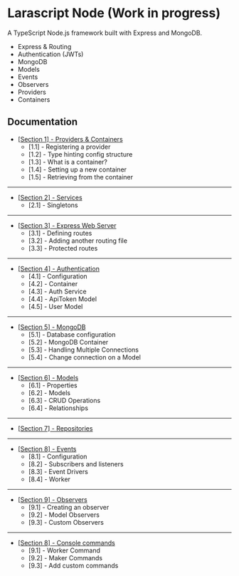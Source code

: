 
# Larascript Node (Work in progress)

A TypeScript Node.js framework built with Express and MongoDB.

- Express & Routing 
- Authentication (JWTs)
- MongoDB
- Models
- Events
- Observers
- Providers
- Containers

## Documentation

- [[Section 1] - Providers & Containers](docs/section-1-providers-and-containers.md)
    - [1.1] - Registering a provider
    - [1.2] - Type hinting config structure
    - [1.3] - What is a container?
    - [1.4] - Setting up a new container
    - [1.5] - Retrieving from the container

---

- [[Section 2] - Services](docs/section-2-services.md)
    - [2.1] - Singletons

- ---

- [[Section 3] - Express Web Server](docs/section-3-express-web-server.md)
    - [3.1] - Defining routes
    - [3.2] - Adding another routing file
    - [3.3] - Protected routes

---

- [[Section 4] - Authentication](docs/section-4-authentication.md)
    - [4.1] - Configuration
    - [4.2] - Container
    - [4.3] - Auth Service
    - [4.4] - ApiToken Model
    - [4.5] - User Model

---

- [[Section 5] - MongoDB](docs/section-5-mongodb.md)
    - [5.1] - Database configuration
    - [5.2] - MongoDB Container
    - [5.3] - Handling Multiple Connections
    - [5.4] - Change connection on a Model

---

- [[Section 6] - Models](docs/section-6-models.md)
    - [6.1] - Properties
    - [6.2] - Models
    - [6.3] - CRUD Operations
    - [6.4] - Relationships

---

- [[Section 7] - Repositories](docs/section-7-repositories.md)

---

- [[Section 8] - Events](docs/section-8-events.md)
    - [8.1] - Configuration
    - [8.2] - Subscribers and listeners
    - [8.3] - Event Drivers
    - [8.4] - Worker

---

- [[Section 9] - Observers](docs/section-9-observers.md)
    - [9.1] - Creating an observer
    - [9.2] - Model Observers
    - [9.3] - Custom Observers

---

- [[Section 8] - Console commands](docs/section-10-console.md)
    - [9.1] - Worker Command
    - [9.2] - Maker Commands
    - [9.3] - Add custom commands
